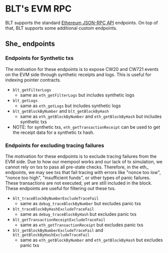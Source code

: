 # BLT's EVM RPC

BLT supports the standard [Ethereum JSON-RPC API](https://ethereum.org/en/developers/docs/apis/json-rpc/) endpoints. On top of that, BLT supports some additional custom endpoints.

## She_ endpoints

### Endpoints for Synthetic txs
The motivation for these endpoints is to expose CW20 and CW721 events on the EVM side through synthetic receipts and logs. This is useful for indexing pointer contracts.
 - `blt_getFilterLogs`
   - same as `eth_getFilterLogs` but includes synthetic logs
 - `blt_getLogs`
   - same as `eth_getLogs` but includes synthetic logs
 - `blt_getBlockByNumber` and `blt_getBlockByHash`
   - same as `eth_getBlockByNumber` and `eth_getBlockByHash` but includes synthetic txs
 - NOTE: for synthetic txs, `eth_getTransactionReceipt` can be used to get the receipt data for a synthetic tx hash.

### Endpoints for excluding tracing failures
The motivation for these endpoints is to exclude tracing failures from the EVM side. Due to how our mempool works and our lack of tx simulation, we cannot rely on txs to pass all pre-state checks. Therefore, in the eth_ endpoints, we may see txs that fail tracing with errors like "nonce too low", "nonce too high", "insufficient funds", or other types of panic failures. These transactions are not executed, yet are still included in the block. These endpoints are useful for filtering out these txs.
- `blt_traceBlockByNumberExcludeTraceFail`
  - same as `debug_traceBlockByNumber` but excludes panic txs
- `blt_traceBlockByHashExcludeTraceFail`
  - same as `debug_traceBlockByHash` but excludes panic txs
- `blt_getTransactionReceiptExcludeTraceFail`
  - same as `eth_getTransactionReceipt` but excludes panic txs
- `blt_getBlockByNumberExcludeTraceFail` and `blt_getBlockByHashExcludeTraceFail`
  - same as `eth_getBlockByNumber` and `eth_getBlockByHash` but excludes panic txs
